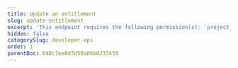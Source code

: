 ```yaml
---
title: Update an entitlement
slug: update-entitlement
excerpt: 'This endpoint requires the following permission(s): `project_configuration:entitlements:read_write`.'
hidden: false
categorySlug: developer-api
order: 1
parentDoc: 648c7ee6d7d50a06b0233459
---
```

